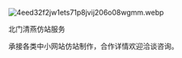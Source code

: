 
![4eed32f2jw1ets71p8jvij206o08wgmm.webp](https://image.bmqy.net/upload/7eb656ae13887540e0348aea31858a02.webp)


北门清燕仿站服务


承接各类中小网站仿站制作，合作详情欢迎洽谈咨询。

